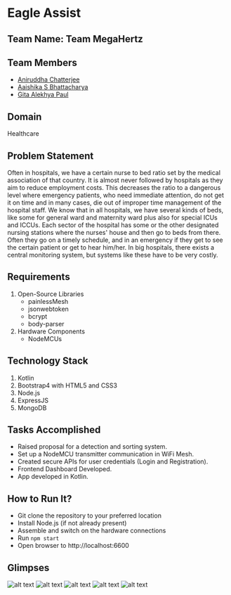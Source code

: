 # Eagle Assist

## Team Name: Team MegaHertz

## Team Members
* [Aniruddha Chatterjee](https://github.com/ruddha2001)
* [Aaishika S Bhattacharya](https://github.com/aaishikasb)
* [Gita Alekhya Paul](https://github.com/gitaalekhyapaul)

## Domain
Healthcare

## Problem Statement
Often in hospitals, we have a certain nurse to bed ratio set by the medical association of that country. It is almost never followed by hospitals as they aim to reduce employment costs. This decreases the ratio to a dangerous level where emergency patients, who need immediate attention, do not get it on time and in many cases, die out of improper time management of the hospital staff.
We know that in all hospitals, we have several kinds of beds, like some for general ward and maternity ward plus also for special ICUs and ICCUs. Each sector of the hospital has some or the other designated nursing stations where the nurses' house and then go to beds from there. Often they go on a timely schedule, and in an emergency if they get to see the certain patient or get to hear him/her. In big hospitals, there exists a central monitoring system, but systems like these have to be very costly.

## Requirements
1. Open-Source Libraries
    - painlessMesh
    - jsonwebtoken
    - bcrypt
    - body-parser
2. Hardware Components
    - NodeMCUs

## Technology Stack
1. Kotlin
2. Bootstrap4 with HTML5 and CSS3
3. Node.js
4. ExpressJS
5. MongoDB

## Tasks Accomplished
- Raised proposal for a detection and sorting system.
- Set up a NodeMCU transmitter communication in WiFi Mesh.
- Created secure APIs for user credentials (Login and Registration).
- Frontend Dashboard Developed.
- App developed in Kotlin.

## How to Run It?
- Git clone the repository to your preferred location
- Install Node.js (if not already present)
- Assemble and switch on the hardware connections
- Run `npm start` 
- Open browser to http://localhost:6600

## Glimpses
![alt text](https://aniruddha.net/assets/s1.png "Screenshot 1")
![alt text](https://aniruddha.net/assets/s2.png "Screenshot 2")
![alt text](https://aniruddha.net/assets/s3.png "Screenshot 3")
![alt text](https://aniruddha.net/assets/s4.jpeg "Screenshot 4")
![alt text](https://aniruddha.net/assets/s5.jpeg "Screenshot 5")
